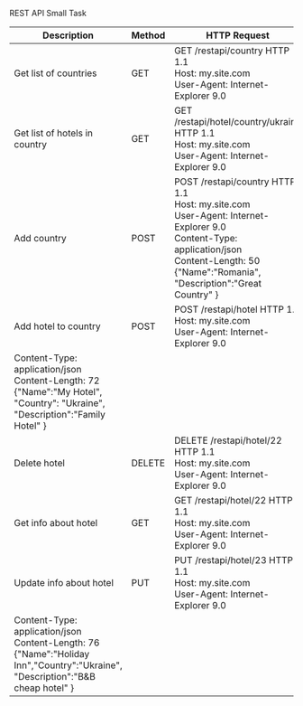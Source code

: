 REST API Small Task

| Description  | Method | HTTP Request|
| ------------- | ------------- |------------- |
| Get list of countries  | GET  |GET /restapi/country HTTP 1.1 <br /> Host: my.site.com <br /> User-Agent: Internet-Explorer 9.0 |
| Get list of hotels in country  | GET  | GET /restapi/hotel/country/ukraine HTTP 1.1 <br /> Host: my.site.com <br /> User-Agent: Internet-Explorer 9.0 |
| Add country  | POST  | POST /restapi/country HTTP 1.1 <br /> Host: my.site.com <br /> User-Agent: Internet-Explorer 9.0 <br /> Content-Type: application/json <br /> Content-Length: 50 <br /> {"Name":"Romania", "Description":"Great Country" } |
| Add hotel to country | POST  | POST /restapi/hotel HTTP 1.1 <br /> Host: my.site.com <br /> User-Agent: Internet-Explorer 9.0
Content-Type: application/json <br /> Content-Length: 72 <br /> {"Name":"My Hotel", "Country": "Ukraine", "Description":"Family Hotel" } |
| Delete hotel  | DELETE  | DELETE /restapi/hotel/22 HTTP 1.1 <br /> Host: my.site.com <br /> User-Agent: Internet-Explorer 9.0 |
| Get info about hotel | GET | GET /restapi/hotel/22 HTTP 1.1 <br /> Host: my.site.com <br /> User-Agent: Internet-Explorer 9.0 |
| Update info about hotel  | PUT | PUT /restapi/hotel/23 HTTP 1.1 <br /> Host: my.site.com <br /> User-Agent: Internet-Explorer 9.0
Content-Type: application/json <br /> Content-Length: 76 <br /> {"Name":"Holiday Inn","Country":"Ukraine", "Description":"B&B cheap hotel" } |
